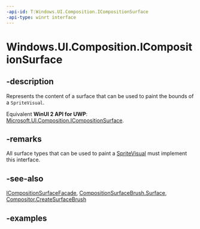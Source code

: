 ```yaml
---
-api-id: T:Windows.UI.Composition.ICompositionSurface
-api-type: winrt interface
---
```


<!-- Interface syntax.
public interface ICompositionSurface :
-->

# Windows.UI.Composition.ICompositionSurface

## -description

Represents the content of a surface that can be used to paint the bounds of a `SpriteVisual`.

Equivalent **WinUI 2 API for UWP**: [Microsoft.UI.Composition.ICompositionSurface](/windows/winui/api/microsoft.ui.composition.icompositionsurface).

## -remarks

All surface types that can be used to paint a [SpriteVisual](spritevisual.md) must implement this interface.

## -see-also

[ICompositionSurfaceFacade](icompositionsurfacefacade.md), [CompositionSurfaceBrush.Surface](compositionsurfacebrush_surface.md), [Compositor.CreateSurfaceBrush](compositor_createsurfacebrush_1906450456.md)


## -examples